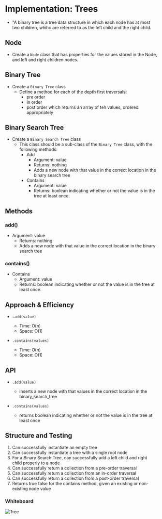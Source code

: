 # Implementation: Trees

- "A binary tree is a tree data structure in which each node has at most two children, whihc are referred to as the left child and the right child.

## Node

- Create a `Node` class that has properties for the values stored in the Node, and left and right children nodes.

## Binary Tree

- Create a `Binary Tree` class
  - Define a method for each of the depth first traversals:
    - pre order
    - in order
    - post order which returns an array of teh values, ordered appropriately

## Binary Search Tree

- Create a `Binary Search Tree` class
  - This class should be a sub-class of the `Binary Tree` class, with the following methods:
    - Add
      - Argument: value
      - Returns: nothing
      - Adds a new node with that value in the correct location in the binary search tree
    - Contains
      - Argument: value
      - Returns: boolean indicating whether or not the value is in the tree at least once.

## Methods

### add()

- Argument: value
  - Returns: nothing
  - Adds a new node with that value in the correct location in the binary search tree

### contains()

- Contains
  - Argument: value
  - Returns: boolean indicating whether or not the value is in the tree at least once.


## Approach & Efficiency

- `.add(value)`
  - Time: O(n)
  - Space: O(1)

- `.contains(values)`
  - Time: O(n)
  - Space: O(1)

## API

- `.add(value)`
  - inserts a new node with that values in the correct location in the binary_search_tree

- `.contains(values)`
  - returns boolean indicating whether or not the value is in the tree at least once

## Structure and Testing

1. Can successfully instantiate an empty tree
2. Can successfully instantiate a tree with a single root node
3. For a Binary Search Tree, can successfully add a left child and right child properly to a node
4. Can successfully return a collection from a pre-order traversal
5. Can successfully return a collection from an in-order traversal
6. Can successfully return a collection from a post-order traversal
7. Returns true	false for the contains method, given an existing or non-existing node value

### Whiteboard

![Tree]()
